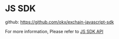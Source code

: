 # JS SDK

github: https://github.com/okx/exchain-javascript-sdk

For more information, Please refer to [JS SDK API](https://github.com/okx/exchain-javascript-sdk/tree/master/docs)

